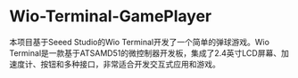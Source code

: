 # Wio-Terminal-GamePlayer
本项目基于Seeed Studio的Wio Terminal开发了一个简单的弹球游戏。Wio Terminal是一款基于ATSAMD51的微控制器开发板，集成了2.4英寸LCD屏幕、加速度计、按钮和多种接口，非常适合开发交互式应用和游戏。
